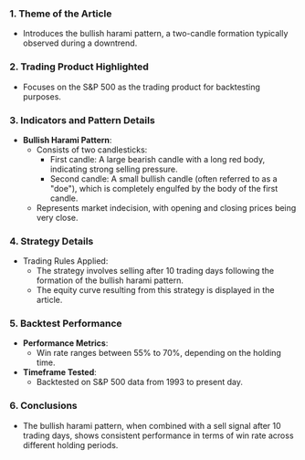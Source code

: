 ### 1. Theme of the Article  
- Introduces the bullish harami pattern, a two-candle formation typically observed during a downtrend.  

### 2. Trading Product Highlighted  
- Focuses on the S&P 500 as the trading product for backtesting purposes.  

### 3. Indicators and Pattern Details  
- **Bullish Harami Pattern**:  
  - Consists of two candlesticks:  
    - First candle: A large bearish candle with a long red body, indicating strong selling pressure.  
    - Second candle: A small bullish candle (often referred to as a "doe"), which is completely engulfed by the body of the first candle.  
  - Represents market indecision, with opening and closing prices being very close.  

### 4. Strategy Details  
- Trading Rules Applied:  
  - The strategy involves selling after 10 trading days following the formation of the bullish harami pattern.  
  - The equity curve resulting from this strategy is displayed in the article.  

### 5. Backtest Performance  
- **Performance Metrics**:  
  - Win rate ranges between 55% to 70%, depending on the holding time.  
- **Timeframe Tested**:  
  - Backtested on S&P 500 data from 1993 to present day.  

### 6. Conclusions  
- The bullish harami pattern, when combined with a sell signal after 10 trading days, shows consistent performance in terms of win rate across different holding periods.
